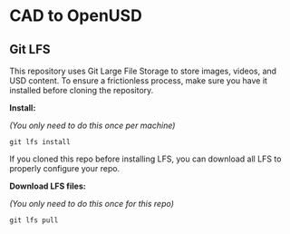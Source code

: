 # CAD to OpenUSD

## Git LFS
This repository uses Git Large File Storage to store images, videos, and USD content. To ensure a frictionless process, make sure you have it installed before cloning the repository.

**Install:** 

*(You only need to do this once per machine)*
```
git lfs install
```

If you cloned this repo before installing LFS, you can download all LFS to properly configure your repo.

**Download LFS files:** 

*(You only need to do this once for this repo)* 
```
git lfs pull
```